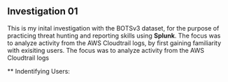 ## Investigation 01

This is my inital investigation with the BOTSv3 dataset, for the purpose of practicing threat hunting and reporting skills using **Splunk**. The focus was to analyze activity from the AWS Cloudtrail logs, by first gaining familiarity with exisiting users. The focus was to analyze activity from the AWS Cloudtrail logs

** Indentifying Users:
